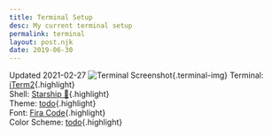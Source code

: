 ```yaml
---
title: Terminal Setup
desc: My current terminal setup
permalink: terminal
layout: post.njk
date: 2019-06-30
---
```

Updated 2021-02-27
![Terminal Screenshot](/img/terminal.webp){.terminal-img}
Terminal: [iTerm2](https://iterm2.com/){.highlight}\
Shell: [Starship 🚀](https://starship.rs/){.highlight}\
Theme: [todo](https://starship.rs/){.highlight}\
Font: [Fira Code](https://starship.rs/){.highlight}\
Color Scheme: [todo](https://starship.rs/){.highlight}